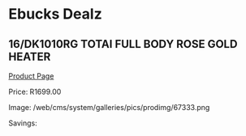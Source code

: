 
# Ebucks Dealz
## 16/DK1010RG TOTAI FULL BODY ROSE GOLD HEATER
[Product Page](https://www.ebucks.com/web/shop/productSelected.do?prodId=1191167432&catId=704982758)

Price: R1699.00

Image: /web/cms/system/galleries/pics/prodimg/67333.png

Savings: 


	